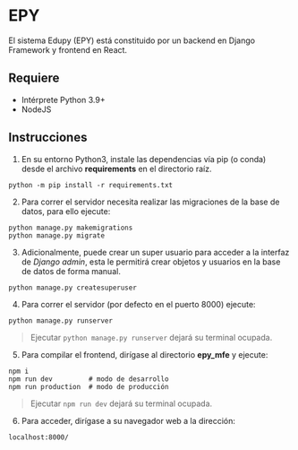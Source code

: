 # EPY
El sistema Edupy (EPY) está constituido por un backend en Django Framework y frontend en React.

## Requiere
+ Intérprete Python 3.9+
+ NodeJS

## Instrucciones
1. En su entorno Python3, instale las dependencias vía pip (o conda) desde el archivo **requirements** en el directorio raíz.
~~~
python -m pip install -r requirements.txt
~~~

2. Para correr el servidor necesita realizar las migraciones de la base de datos, para ello ejecute:
~~~
python manage.py makemigrations
python manage.py migrate
~~~

3. Adicionalmente, puede crear un super usuario para acceder a la interfaz de *Django admin*, esta le permitirá crear objetos y usuarios en la base de datos de forma manual.
~~~
python manage.py createsuperuser
~~~

4. Para correr el servidor  (por defecto en el puerto 8000) ejecute:
~~~
python manage.py runserver
~~~
> Ejecutar `python manage.py runserver` dejará su terminal ocupada.

5. Para compilar el frontend, dirígase al directorio **epy_mfe** y ejecute:
~~~
npm i
npm run dev			# modo de desarrollo
npm run production	# modo de producción
~~~
> Ejecutar `npm run dev` dejará su terminal ocupada.

6. Para acceder, dirígase a su navegador web a la dirección:
~~~
localhost:8000/
~~~